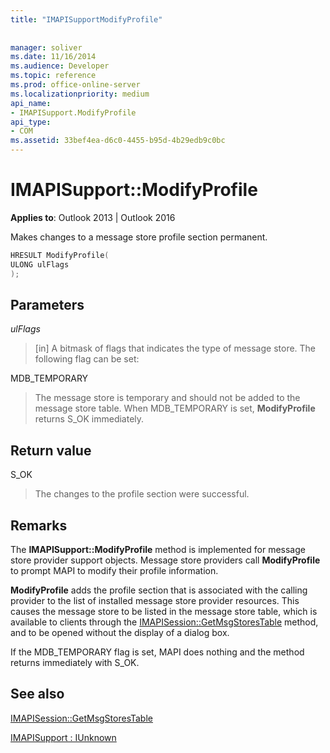 ```yaml
---
title: "IMAPISupportModifyProfile"
 
 
manager: soliver
ms.date: 11/16/2014
ms.audience: Developer
ms.topic: reference
ms.prod: office-online-server
ms.localizationpriority: medium
api_name:
- IMAPISupport.ModifyProfile
api_type:
- COM
ms.assetid: 33bef4ea-d6c0-4455-b95d-4b29edb9c0bc
---
```


# IMAPISupport::ModifyProfile

  
  
**Applies to**: Outlook 2013 | Outlook 2016 
  
Makes changes to a message store profile section permanent.
  
```cpp
HRESULT ModifyProfile(
ULONG ulFlags
);
```

## Parameters

 _ulFlags_
  
> [in] A bitmask of flags that indicates the type of message store. The following flag can be set:
    
MDB_TEMPORARY 
  
> The message store is temporary and should not be added to the message store table. When MDB_TEMPORARY is set, **ModifyProfile** returns S_OK immediately. 
    
## Return value

S_OK 
  
> The changes to the profile section were successful.
    
## Remarks

The **IMAPISupport::ModifyProfile** method is implemented for message store provider support objects. Message store providers call **ModifyProfile** to prompt MAPI to modify their profile information. 
  
 **ModifyProfile** adds the profile section that is associated with the calling provider to the list of installed message store provider resources. This causes the message store to be listed in the message store table, which is available to clients through the [IMAPISession::GetMsgStoresTable](imapisession-getmsgstorestable.md) method, and to be opened without the display of a dialog box. 
  
If the MDB_TEMPORARY flag is set, MAPI does nothing and the method returns immediately with S_OK.
  
## See also



[IMAPISession::GetMsgStoresTable](imapisession-getmsgstorestable.md)
  
[IMAPISupport : IUnknown](imapisupportiunknown.md)

